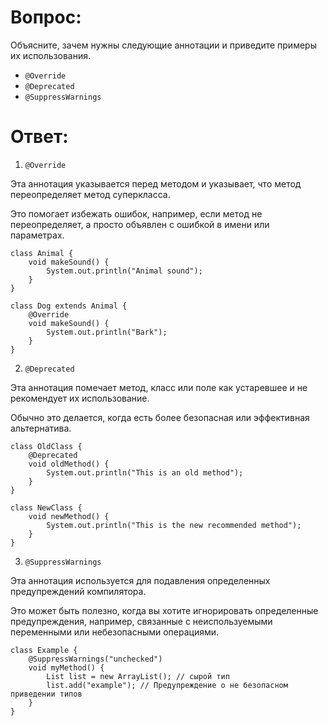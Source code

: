# Вопрос:
Объясните, зачем нужны следующие аннотации и приведите примеры их использования.

- `@Override`
- `@Deprecated`
- `@SuppressWarnings`
# Ответ:
1. `@Override`

Эта аннотация указывается перед методом и указывает, что метод переопределяет метод суперкласса.

Это помогает избежать ошибок, например, если метод не переопределяет, а просто объявлен с ошибкой в имени или параметрах.
```
class Animal {
    void makeSound() {
        System.out.println("Animal sound");
    }
}

class Dog extends Animal {
    @Override
    void makeSound() {
        System.out.println("Bark");
    }
}
```
2. `@Deprecated`

Эта аннотация помечает метод, класс или поле как устаревшее и не рекомендует их использование.

Обычно это делается, когда есть более безопасная или эффективная альтернатива.
```
class OldClass {
    @Deprecated
    void oldMethod() {
        System.out.println("This is an old method");
    }
}

class NewClass {
    void newMethod() {
        System.out.println("This is the new recommended method");
    }
}
```
3. `@SuppressWarnings`

Эта аннотация используется для подавления определенных предупреждений компилятора.

Это может быть полезно, когда вы хотите игнорировать определенные предупреждения, например, связанные с неиспользуемыми переменными или небезопасными операциями.
```
class Example {
    @SuppressWarnings("unchecked")
    void myMethod() {
        List list = new ArrayList(); // сырой тип
        list.add("example"); // Предупреждение о не безопасном приведении типов
    }
}
```
